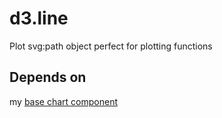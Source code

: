 d3.line
==========

Plot svg:path object perfect for plotting functions

Depends on
----------

my [base chart component](https://github.com/Enucatl/d3.base.chart)


